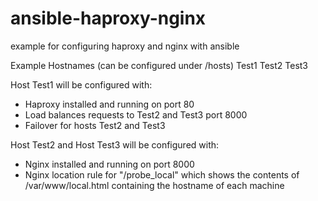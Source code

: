 # ansible-haproxy-nginx
example for configuring haproxy and nginx with ansible 


Example Hostnames (can be configured under /hosts)
Test1 
Test2 
Test3

Host Test1 will be configured with:
- Haproxy installed and running on port 80
- Load balances requests to Test2 and Test3 port 8000
- Failover for hosts Test2 and Test3

Host Test2 and Host Test3 will be configured with:
- Nginx installed and running on port 8000
- Nginx location rule for "/probe_local" which shows the contents of /var/www/local.html containing the hostname of each machine

